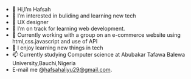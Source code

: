 - 👋 Hi,I’m Hafsah
- 👀 I’m interested in buliding and learning new tech
- 🌱 UX designer
- 🌱 I’m on track for learning web development.
- 🌱 Currently working with a group on an e-commerce website using html,css.javascript and use of API
- 💞️ I enjoy learning new things in tech
- 📫 Currently studying Computer science at Abubakar Tafawa Balewa University,Bauchi,Nigeria
-  E-mail me @hafsahaliyu29@gmail.com.
